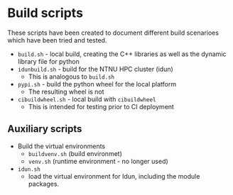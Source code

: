 # Build scripts

These scripts have been created to document different build
scenarioes which have been tried and tested.

+ `build.sh` - local build, creating the C++ libraries as well
  as the dynamic library file for python
+ `idunbuild.sh` - build for the NTNU HPC cluster (idun)
    + This is analogous to `build.sh`
+ `pypi.sh` - build the python wheel for the local platform
    + The resulting wheel is not 
+ `cibuildwheel.sh` - local build with `cibuildwheel`
    + This is intended for testing prior to CI deployment


## Auxiliary scripts

+ Build the virtual environments
    + `buildvenv.sh`  (build environmet)
    + `venv.sh` (runtime environment - no longer used)
+ `idun.sh`
    + load the virtual environment for Idun, including the module packages.

